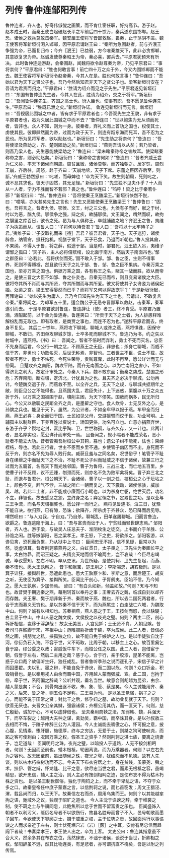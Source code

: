# 列传 鲁仲连邹阳列传
鲁仲连者，齐人也。好奇伟俶傥之画策，而不肯仕宦任职，好持高节。游于赵。
赵孝成王时，而秦王使白起破赵长平之军前后四十馀万，秦兵遂东围邯郸。赵王恐，诸侯之救兵莫敢击秦军。魏安厘王使将军晋鄙救赵，畏秦，止于荡阴不进。魏王使客将军新垣衍闲入邯郸，因平原君谓赵王曰：“秦所为急围赵者，前与齐泯王争强为帝，已而复归帝；今齐［泯王］已益弱，方今唯秦雄天下，此非必贪邯郸，其意欲复求为帝。赵诚发使尊秦昭王为帝，秦必喜，罢兵去。”平原君犹预未有所决。
此时鲁仲连适游赵，会秦围赵，闻魏将欲令赵尊秦为帝，乃见平原君曰：“事将柰何？”平原君曰：“胜也何敢言事！前亡四十万之众于外，今又内围邯郸而不能去。魏王使客将军新垣衍令赵帝秦，今其人在是。胜也何敢言事！”鲁仲连曰：“吾始以君为天下之贤公子也，吾乃今然后知君非天下之贤公子也。梁客新垣衍安在？吾请为君责而归之。”平原君曰：“胜请为绍介而见之于先生。”平原君遂见新垣衍曰：“东国有鲁仲连先生者，今其人在此，胜请为绍介，交之于将军。”新垣衍曰：“吾闻鲁仲连先生，齐国之高士也。衍人臣也，使事有职，吾不愿见鲁仲连先生。”平原君曰：“胜既已泄之矣。”新垣衍许诺。
鲁连见新垣衍而无言。新垣衍曰：“吾视居此围城之中者，皆有求于平原君者也；今吾观先生之玉貌，非有求于平原君者也，曷为久居此围城之中而不去？”鲁仲连曰：“世以鲍焦为无从颂而死者，皆非也。众人不知，则为一身。彼秦者，弃礼义而上首功之国也，权使其士，虏使其民。彼即肆然而为帝，过而为政于天下，则连有蹈东海而死耳，吾不忍为之民也。所为见将军者，欲以助赵也。”
新垣衍曰：“先生助之将柰何？”鲁连曰：“吾将使梁及燕助之，齐、楚则固助之矣。”新垣衍曰：“燕则吾请以从矣；若乃梁者，则吾乃梁人也，先生恶能使梁助之？”鲁连曰：“梁未睹秦称帝之害故耳。使梁睹秦称帝之害，则必助赵矣。”
新垣衍曰：“秦称帝之害何如？”鲁连曰：“昔者齐威王尝为仁义矣，率天下诸侯而朝周。周贫且微，诸侯莫朝，而齐独朝之。居岁馀，周烈王崩，齐后往，周怒，赴于齐曰：‘天崩地坼，天子下席。东藩之臣因齐后至，则斮。’齐威王勃然怒曰：‘叱嗟，而母婢也！’卒为天下笑。故生则朝周，死则叱之，诚不忍其求也。彼天子固然，其无足怪。”
新垣衍曰：“先生独不见夫仆乎？十人而从一人者，宁力不胜而智不若邪？畏之也。”鲁仲连曰：“呜呼！梁之比于秦若仆邪？”新垣衍曰：“然。”鲁仲连曰：“吾将使秦王烹醢梁王。”新垣衍怏然不悦，曰：“噫嘻，亦太甚矣先生之言也！先生又恶能使秦王烹醢梁王？”鲁仲鲁曰：“固也，吾将言之。昔者九侯、鄂侯、文王，纣之三公也。九侯有子而好，献之于纣，纣以为恶，醢九侯。鄂侯争之强，辩之疾，故脯鄂侯。文王闻之，喟然而叹，故拘之牖里之库百日，欲令之死。曷为与人俱称王，卒就脯醢之地？齐泯王之鲁，夷维子为执策而从，谓鲁人曰：‘子将何以待吾君？’鲁人曰：‘吾将以十太牢待子之君。’夷维子曰：‘子安取礼而来［待］吾君？彼吾君者，天子也。天子巡狩，诸侯辟舍，纳管龠，摄衽抱机，视膳于堂下，天子已食，乃退而听朝也。’鲁人投其龠，不果纳。不得入于鲁，将之薛，假途于邹。当是时，邹君死，泯王欲入吊，夷维子谓邹之孤曰：‘天子吊，主人必将倍殡棺，设北面于南方，然后天子南面吊也。’邹之群臣曰：‘必若此，吾将伏剑而死。’固不敢入于邹。邹、鲁之臣，生则不得事养，死则不得赙襚，然且欲行天子之礼于邹、鲁，邹、鲁之臣不果纳。今秦万乘之国也，梁亦万乘之国也。俱据万乘之国，各有称王之名，睹其一战而胜，欲从而帝之，是使三晋之大臣不如邹、鲁之仆妾也。且秦无已而帝，则且变易诸侯之大臣。彼将夺其所不肖而与其所贤，夺其所憎而与其所爱。彼又将使其子女谗妾为诸侯妃姬。处梁之宫。梁王安得晏然而已乎？而将军又何以得故宠乎？”
于是新垣衍起，再拜谢曰：“始以先生为庸人，吾乃今日知先生为天下之士也。吾请出，不敢复言帝秦。”秦将闻之，为却军五十里。适会魏公子无忌夺晋鄙军以救赵，击秦军，秦军遂引而去。
于是平原君欲封鲁连，鲁连辞让（使）者三，终不肯受。平原君乃置酒，酒酣起前，以千金为鲁连寿。鲁连笑曰：“所贵于天下之士者，为人排患释难解纷乱而无取也。即有取者，是商贾之事也，而连不忍为也。”遂辞平原君而去，终身不复见。
其后二十馀年，燕将攻下聊城，聊城人或谗之燕，燕将惧诛，因保守聊城，不敢归。齐田单攻聊城岁馀，士卒多死而聊城不下。鲁连乃为书，约之矢以射城中，遗燕将。《书》曰：
吾闻之，智者不倍时而弃利，勇士不死而灭名，忠臣不先身而后君。今公行一朝之忿，不顾燕王之无臣，非忠也；杀身亡聊城，而威不信于齐，非勇也；功败名灭，后世无称焉，非智也。三者世主不臣，说士不载，故智者不再计，勇士不怯死。今死生荣辱，贵贱尊卑，此时不再至，愿公详计而无与俗同。
且楚攻齐之南阳，魏攻平陆，而齐无南面之心，以为亡南阳之害小，不如得济北之利大，故定计审处之。今秦人下兵，魏不敢东面；衡秦之势成，楚国之形危；齐弃南阳，断右壤，定济北，计犹且为之也。且夫齐之必决于聊城，公勿再计。今楚魏交退于齐，而燕救不至。以全齐之兵，无天下之规，与聊城共据期年之敝，则臣见公之不能得也。且燕国大乱，君臣失计，上下迷惑，栗腹以十万之众五折于外，以万乘之国被围于赵，壤削主困，为天下僇笑。国敝而祸多，民无所归心。今公又以敝聊之民距全齐之兵，是墨翟之守也。食人炊骨，士无反外之心，是孙膑之兵也。能见于天下。虽然，为公计者，不如全车甲以报于燕。车甲全而归燕，燕王必喜；身全而归于国，士民如见父母，交游攘臂而议于世，功业可明。上辅孤主以制群臣，下养百姓以资说士，矫国更俗，功名可立也。亡意亦捐燕弃世，东游于齐乎？裂地定封，富比乎陶、卫，世世称孤，与齐久存，又一计也。此两计者，显名厚实也，愿公详计而审处一焉。
且吾闻之，规小睗者不能成荣名，恶小耻者不能立大功。昔者管夷吾射桓公中其钩，篡也；遗公子纠不能死，怯也；束缚桎梏，辱也。若此三行者，世主不臣而乡里不通。乡使管子幽囚而不出，身死而不反于齐，则亦名不免为辱人贱行矣。臧获且羞与之同名矣，况世俗乎！笔管子不耻身在缧绁之中而耻天下之不治，不耻不死公子纠而耻威之不信于诸侯，故兼三行之过而为五霸首，名高天下而光烛邻国。曹子为鲁将，三战三北，而亡地五百里。乡使曹子计不反顾，议不还踵，刎颈而死，则亦名不免为败军禽将矣。曹子弃三北之耻，而退与鲁君计。桓公朝天下，会诸侯，曹子以一剑之任，枝桓公之心于坛坫之上，颜色不变，辞气不悖，三战之所亡一朝而复之，天下震动，诸侯惊骇，威加吴、越。若此二士者，非不能成小廉而行小睗也，以为杀身亡躯，绝世灭后，功名不立，非智也。故去感忿之怨，立终身之名；弃忿悁之节，定累世之功。是以业与三王争流，而名与天壤相獘也。愿公择一而行之。
燕将见鲁连书，泣三日，犹豫不能自决。欲归燕，已有隙，恐诛；欲降齐，所杀虏于齐甚众，恐已降而后见辱。喟然叹曰：“与人刃我，宁自刃。”乃自杀。聊城乱，田单遂屠聊城。归而言鲁连，欲爵之。鲁连逃隐于海上，曰：“吾与富贵而诎于人，宁贫贱而轻世肆志焉。”
邹阳者，齐人也。游于梁，与故吴人庄忌夫子、淮阴枚生之徒交。上书而介于羊胜、公孙诡之闲。胜等嫉邹阳，恶之梁孝王。孝王怒，下之吏，将欲杀之。邹阳客游，以谗见禽，恐死而负累，乃从狱中上书曰：
臣闻忠无不报，信不见疑，臣常以为然，徒虚语耳。昔者荆轲慕燕丹之义，白虹贯日，太子畏之；卫先生为秦画长平之事，太白蚀昴，而昭王疑之。夫精变天地而信不喻两主，岂不哀哉！今臣尽忠竭诚，毕议愿知，左右不明，卒从吏讯，为世所疑，是使荆轲、卫先生复起，而燕、秦不悟也。愿大王孰察之。
昔卞和献宝，楚王刖之；李斯竭忠，胡亥极刑。是以箕子详狂，接舆辟世，恐遭此患也。愿大王孰察卞和、李斯之意，而后楚王、胡亥之听，无使臣为箕子、接舆所笑。臣闻比干剖心，子胥鸱夷，臣始不信，乃今知之。愿大王孰察，少加怜焉。
谚曰：“有白头如新，倾盖如故。”何则？知与不知也。故昔樊于期逃秦之燕，藉荆轲首以奉丹之事；王奢去齐之魏，临城自刭以却齐而存魏。夫王奢、樊于期非新于齐、秦而故于燕、魏也，所以去二国死两君者，行合于志而慕义无穷也。是以苏秦不信于天下，而为燕尾生；白圭战亡六城，为魏取中山。何则？诚有以相知也。苏秦相燕，燕人恶之于王，王按剑而怒，食以駃騠；白圭显于中山，中山人恶之魏文侯，文侯投之以夜光之璧。何则？两主二臣，剖心坼肝相信，岂移于浮辞哉！
故女无美恶，入宫见妒；士无贤不肖，入朝见嫉。昔者司马喜髌脚于宋，卒相中山；范睢摺胁折齿于魏，卒为应侯。此二人者，皆信必然之画，捐朋党之私，挟孤独之位，故不能自免于嫉妒之人也。是以申徒狄自沈于河，徐衍负石入海。不容于世，义不茍取，比周于朝，以移主上之心。故百里奚乞食于路，缪公委之以政；甯戚饭牛车下，而桓公任之以国。此二人者，岂借宦于朝，假誉于左右，然后二主用之哉？感于心，合于行，亲于胶漆，昆弟不能离，岂惑于众口哉？故偏听生奸，独任成乱。昔者鲁听季孙之说而逐孔子，宋信子罕之计而囚墨翟。夫以孔、墨之辩，不能自免于谗谀，而二国以危。何则？众口铄金，积毁销骨也。是以秦用戎人由余而霸中国，齐用越人蒙而强威、宣。此二国，岂拘于俗，牵于世，系阿偏之辞哉？公听并观，垂名当世。故意合则胡越为昆弟，由余、越人蒙是矣；不合，则骨肉出逐不收，朱、象、管、蔡是矣。今人主诚能用齐、秦之义，后宋、鲁之听，则五伯不足称，三王易为也。
是以圣王觉寤，捐子之之心，而能不说于田常之贤；封比干之后，修孕妇之墓，故功业复就于天下。何则？欲善无厌也。夫晋文公亲其雠，强霸诸侯；齐桓公用其仇，而一匡天下。何则，慈仁殷勤，诚加于心，不可以虚辞借也。
至夫秦用商鞅之法，东弱韩、魏，兵强天下，而卒车裂之；越用大夫种之谋，禽劲吴，霸中国，而卒诛其身。是以孙叔敖三去相而不悔，于陵子仲辞三公为人灌园。今人主诚能去骄傲之心，怀可报之意，披心腹，见情素，堕肝胆，施德厚，终与之穷达，无爱于士，则桀之狗可使吠尧，而跖之客可使刺由；况因万乘之权，假圣王之资乎？然则荆轲之湛七族，要离之烧妻子，岂足道哉！
臣闻明月之珠，夜光之璧，以暗投人于道路，人无不按剑相眄者。何则？无因而至前也。蟠木根柢，轮囷离诡，而为万乘器者。何则？以左右先为之容也。故无因至前，虽出随侯之珠，夜光之璧，犹结怨而不见德。故有人先谈，则以枯木朽株树功而不忘。今夫天下布衣穷居之士，身在贫贱，虽蒙尧、舜之术，挟伊、管之辩，怀龙逢、比干之意，欲尽忠当世之君，而素无根柢之容，虽竭精思，欲开忠信，辅人主之治，则人主必有按剑相眄之迹，是使布衣不得为枯木朽株之资也。
是以圣王制世御俗，独化于陶钧之上，而不牵于卑乱之语，不夺于众多之口。故秦皇帝任中庶子蒙嘉之言，以信荆轲之说，而匕首窃发；周文王猎泾、渭，载吕尚而归，以王天下。故秦信左右而杀，周用乌集而王。何则？以其能越挛拘之语，驰域外之议，独观于昭旷之道也。
今人主沈于谄谀之辞，牵于帷裳之制，使不羁之士与牛骥同皂，此鲍焦所以忿于世而不留富贵之乐也。
臣闻盛饰入朝者不以利污义，砥厉名号者不以欲伤行，故县名胜母而曾子不入，邑号朝歌而墨子回车。今欲使天下寥廓之士，摄于威重之权，主于位势之贵，故回面污行以事谄谀之人而求亲近于左右，则士伏死堀穴岩（岩）［薮］之中耳，安肯有尽忠信而趋阙下者哉！书奏梁孝王，孝王使人出之，卒为上客。
太史公曰：鲁连其指意虽不合大义，然余多其在布衣之位，荡然肆志，不诎于诸侯，谈说于当世，折卿相之权。邹阳辞虽不逊，然其比物连类，有足悲者，亦可谓抗直不桡矣，吾是以附之列传焉。
